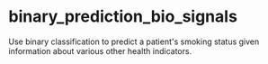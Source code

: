 # binary_prediction_bio_signals
Use binary classification to predict a patient's smoking status given information about various other health indicators.
